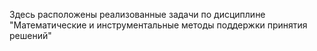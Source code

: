 Здесь расположены реализованные задачи по дисциплине "Математические и инструментальные методы поддержки принятия решений"
